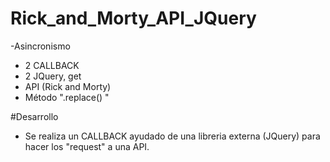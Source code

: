 # Rick_and_Morty_API_JQuery
  -Asincronismo 
  - 2 CALLBACK 
  - 2 JQuery, get 
  -  API (Rick and Morty) 
  -  Método ".replace() " 

#Desarrollo
   - Se realiza un CALLBACK ayudado de una libreria externa (JQuery) para hacer los "request" a una API. 
